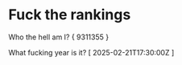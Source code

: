 # Fuck the rankings

Who the hell am I?
{ 9311355 }

What fucking year is it?
[ 2025-02-21T17:30:00Z ]
